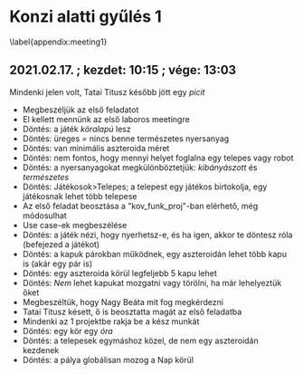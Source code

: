 # Konzi alatti gyűlés 1
\label{appendix:meeting1}

## 2021.02.17. ; kezdet: 10:15 ; vége: 13:03

Mindenki jelen volt, Tatai Titusz később jött egy *picit*

 - Megbeszéljük az első feladatot
 - El kellett mennünk az első laboros meetingre
 - Döntés: a játék *köralapú* lesz
 - Döntés: üreges *=* nincs benne természetes nyersanyag
 - Döntés: van minimális aszteroida méret
 - Döntés: nem fontos, hogy mennyi helyet foglalna egy telepes vagy robot
 - Döntés: a nyersanyagokat megkülönböztetjük: *kibányászott* és *természetes*
 - Döntés: Játékosok>Telepes; a telepest egy játékos birtokolja, egy játékosnak lehet több telepese
 - Az első feladat beosztása a "kov_funk_proj"-ban elérhető, még módosulhat
 - Use case-ek megbeszélése
 - Döntés: a játék nézi, hogy nyerhetsz-e, és ha igen, akkor te döntesz róla (befejezed a játékot)
 - Döntés: a kapuk párokban működnek, egy aszteroidán lehet több kapu is (akár egy pár is)
 - Döntés: egy aszteroida körül legfeljebb 5 kapu lehet
 - Döntés: *Nem* lehet kapukat mozgatni vagy törölni, ha már lehelyeztük őket
 - Megbeszéltük, hogy Nagy Beáta mit fog megkérdezni
 - Tatai Titusz késett, ő is beosztatta magát az első feladatba
 - Mindenki az 1 projektbe rakja be a kész munkát
 - Döntés: egy kör egy *óra*
 - Döntés: a telepesek egymáshoz közel, de nem egy aszteroidán kezdenek
 - Döntés: a pálya globálisan mozog a Nap körül
